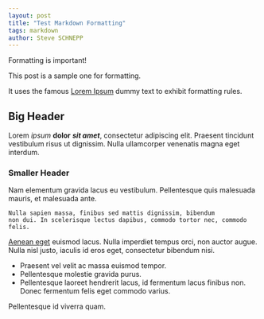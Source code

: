 ```yaml
---
layout: post
title: "Test Markdown Formatting"
tags: markdown
author: Steve SCHNEPP
---
```


Formatting is important!

This post is a sample one for formatting.
<!-- -->
It uses the famous [Lorem Ipsum](https://lipsum.com/) dummy text to exhibit formatting rules.

## Big Header

Lorem *ipsum* **dolor** ***sit amet***, consectetur adipiscing elit. Praesent tincidunt
vestibulum risus ut dignissim. Nulla ullamcorper venenatis magna eget interdum.

### Smaller Header

Nam elementum gravida lacus eu vestibulum. Pellentesque quis malesuada mauris,
et malesuada ante. 

    Nulla sapien massa, finibus sed mattis dignissim, bibendum
    non dui. In scelerisque lectus dapibus, commodo tortor nec, commodo felis.

[Aenean eget](https://lipsum.com/) euismod lacus. Nulla imperdiet tempus orci, non auctor augue. Nulla
nisl justo, iaculis id eros eget, consectetur bibendum nisi.

* Praesent vel velit ac massa euismod tempor. 
* Pellentesque molestie gravida purus.
* Pellentesque laoreet hendrerit lacus, id fermentum lacus finibus non. 
Donec fermentum felis eget commodo varius. 

Pellentesque id viverra quam. 


